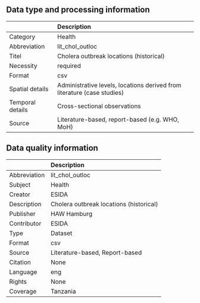 ## Data type and processing information 

|                  | Description                                                             |
|:-----------------|:------------------------------------------------------------------------|
| Category         | Health                                                                  |
| Abbreviation     | lit_chol_outloc                                                         |
| Titel            | Cholera outbreak locations (historical)                                 |
| Necessity        | required                                                                |
| Format           | csv                                                                     |
| Spatial details  | Administrative levels, locations derived from literature (case studies) |
| Temporal details | Cross-sectional observations                                            |
| Source           | Literature-based, report-based (e.g. WHO, MoH)                          |

## Data quality information 

|              | Description                             |
|:-------------|:----------------------------------------|
| Abbreviation | lit_chol_outloc                         |
| Subject      | Health                                  |
| Creator      | ESIDA                                   |
| Description  | Cholera outbreak locations (historical) |
| Publisher    | HAW Hamburg                             |
| Contributor  | ESIDA                                   |
| Type         | Dataset                                 |
| Format       | csv                                     |
| Source       | Literature-based, Report-based          |
| Citation     | None                                    |
| Language     | eng                                     |
| Rights       | None                                    |
| Coverage     | Tanzania                                |